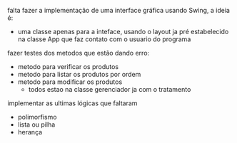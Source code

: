 falta fazer a implementação de uma interface gráfica usando Swing, a ideia é:
  - uma classe apenas para a inteface, usando o layout ja pré estabelecido na classe App que faz contato com o usuario do programa

fazer testes dos metodos que estão dando erro: 
  - metodo para verificar os produtos
  - metodo para listar os produtos por ordem
  - metodo para modificar os produtos
      - todos estao na classe gerenciador ja com o tratamento
   
implementar as ultimas lógicas que faltaram 
  - polimorfismo
  - lista ou pilha
  - herança 
